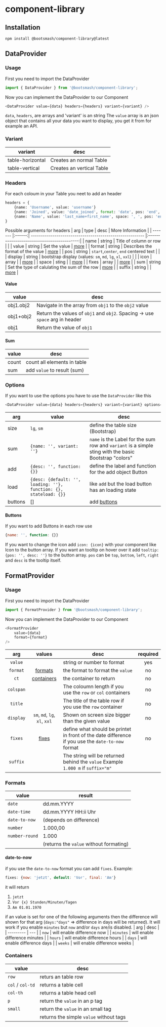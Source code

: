 # component-library
## Installation
```shell
npm install @bootsmash/component-library@latest
```

## DataProvider
### Usage
First you need to import the DataProvider
```javascript
import { DataProvider } from '@bootsmash/component-library';
```
Now you can implement the DataProvider to our Component
```javascript
<DataProvider value={data} headers={headers} variant={variant} />
```
`data`, `headers`, are arrays and 'variant' is an string
The `value` array is an json object that contains all your data you want to display, you get it from for example an API. 

### Variant
| variant          | desc                      |
| ---------------- | ------------------------- |
| table-horizontal | Creates an normal Table   |
| table-vertical   | Creates an vertical Table |

### Headers
For each coloum in your Table you neet to add an header
```python
headers = {
	{name: 'Username', value: 'username'}
	{name: 'Joined', value: 'date_joined', format: 'date', pos: 'end', display: 'md' fixes: {now: 'now', start: 'ago', final: 'at'}}
	{name: 'Name', value: 'last_name+first_name', space: ', ', pos: 'end'}
}
```

Possible arguments for headers
| arg     |  type  | desc                                                      |              More Information               |
| ------- |:------:| --------------------------------------------------------- |:-------------------------------------------:|
| name    | string | Title of column or row                                    |                                             |
| value   | string | Set the value                                             |           [more](#Headers#Value)            |
| format  | string | Describes the format of the value                         |       [more](#FormatProvider#Formats)       |
| pos     | string | `start`,`center`, `end` centered text                     |                                             |
| display | string | bootstrap display (values: `sm`, `md`, `lg`, `xl`, `xxl`) |                                             |
| icon    | array  |                                                           |               [more](#Icons)                |
| space   | sting  |                                                           |           [more](#Headers#Value)            |
| fixes   | array  |                                                           | [more](#FormatProvider#Formats#date-to-now) |
| sum     | string | Set the type of calulating the sum of the row             |          [more](#DataProvider#Sum)          |
| suffix  | string |                                                           |  [more](#FormatProvider#Usage)                                           |

#### Value
| value     | desc                                                                         |
| --------- | ---------------------------------------------------------------------------- |
| obj1.obj2 | Navigate in the array from `obj1` to the `obj2` value                        |
| obj1+obj2 | Return the values of `obj1` and `obj2`. Spacing -> use `space` arg in header |
| obj1      | Return the value of `obj1`                                                   |

#### Sum
| value | desc              |
| ----- | ----------------- |
| count | count all elements in table   |
| sum   | add `value` to result (sum) |

### Options
If you want to use the options you have to use the `DataProvider` like this
```JavaScript
<DataProvider value={data} headers={headers} variant={variant} options={options} />
```

| arg     | value                                                             | desc                                                                                                  |
| ------- | ----------------------------------------------------------------- | ----------------------------------------------------------------------------------------------------- |
| size    | `lg`, `sm`                                                        | define the table size (Bootstrap)                                                                     |
| sum     | `{name: '', variant: ''} `                                        | `name` is the Label for the sum row and `variant` is a simple sting with the basic Bootstrap "colors" |
| add     | `{desc: '', function: {}}`                                        | define the label and function for the add object Button                                               |
| load    | `{desc: {default: '', loading: ''}, function: {}, stateload: {}}` | like `add` but the load button has an loading state                                                   |
| buttons | []                                                                | add [buttons](#Options#Buttons)                                                                                                 |

#### Buttons
If you want to add Buttons in each row use
```JavaScript
{name: '', function: {}}
```
If you want to change the icon add `icon: {icon}` with your component like Icon to the button array.
If you want an tooltip on hover over it add `tooltip: {pos: '', desc: ''}` to the button array. `pos` can be `top`, `bottom`, `left`, `right` and `desc` is the tooltip itself.

## FormatProvider
### Usage
First you need to import the DataProvider
```javascript
import { FormatProvider } from '@bootsmash/component-library';
```
Now you can implement the DataProvider to our Component
```javascript
<FormatProvider 
	value={data}
	format={format}
/>
```

|    arg    |                  values                  | desc                                                                                              | required |
|:---------:|:----------------------------------------:| ------------------------------------------------------------------------------------------------- |:--------:|
|  `value`  |                                          | string or number to format                                                                        |   yes    |
| `format`  |    [formats](#FormatProvider#Formats)    | the format to format the `value`                                                                  |    no    |
|   `ct`    | [containers](#FormatProvider#Containers) | the container to return                                                                           |    no    |
| `colspan` |                                          | The coloumn length if you use the `row` or `col` containers                                       |    no    |
|  `title`  |                                          | The title of the table row if you use the `row` container                                         |    no    |
| `display` |      `sm`, `md`, `lg`, `xl`, `xxl`       | Shown on screen size bigger than the given value                                                  |    no    |
|  `fixes`  |   [fixes](#FormatProvider#date-to-now)   | define what should be printet in front of the date difference if you use the `date-to-now` format |    no    |
| `suffix`  |                                          | The string will be returned behind the `value` Example `1.000 m` if `suffix="m"`                                                                                                |          |

### Formats
| value          | result                                  |
| -------------- | --------------------------------------- |
| `date`         | dd.mm.YYYY                              |
| `date-time`    | dd.mm.YYYY HH:ii Uhr                    |
| `date-to-now`  | (depends on difference)                 |
| `number`       | 1.000,00                                |
| `number-round` | 1.000                                   |
|                | (returns the `value` without formating) |

#### date-to-now
if you use the `date-to-now` format you can add `fixes`.
Example:
```JavaScript
fixes: {now: 'jetzt', default: 'Vor', final: 'Am'}
```
it will return
1. `jetzt`
2. `Vor {x} Stunden/Minuten/Tagen`
3. `Am 01.01.1970`

if an value is set for one of the following arguments then the difference will shown for that arg (`days:"days"` => difference in days will be returned). It will work if you enable `minutes` but `now`  and/or `days` are/is disabled.
| arg       | desc    |
| --------- | --- |
| `now`     |  will enable difference now   |
| `minutes` |  will enable difference minutes   |
| `hours`   |  will enable difference hours   |
| `days`    |  will enable difference days  |
| `weeks`   |  will enable difference weeks   |

### Containers
| value            | desc                               |
| ---------------- | ---------------------------------- |
| `row`            | returs an table row                |
| `col` / `col-td` | returns a table cell               |
| `col-th`         | returns a table head cell          |
| `p`              | return the `value` in an p tag     |
| `small`          | return the `value` in an small tag |
|                  | returns the simple `value` without tags                                    |
